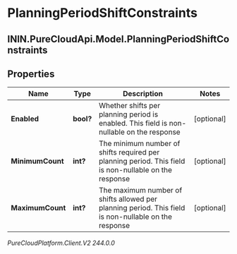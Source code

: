 # PlanningPeriodShiftConstraints

## ININ.PureCloudApi.Model.PlanningPeriodShiftConstraints

## Properties

|Name | Type | Description | Notes|
|------------ | ------------- | ------------- | -------------|
| **Enabled** | **bool?** | Whether shifts per planning period is enabled. This field is non-nullable on the response | [optional] |
| **MinimumCount** | **int?** | The minimum number of shifts required per planning period. This field is non-nullable on the response | [optional] |
| **MaximumCount** | **int?** | The maximum number of shifts allowed per planning period. This field is non-nullable on the response | [optional] |



_PureCloudPlatform.Client.V2 244.0.0_

